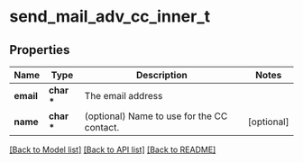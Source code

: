 # send_mail_adv_cc_inner_t

## Properties
Name | Type | Description | Notes
------------ | ------------- | ------------- | -------------
**email** | **char \*** | The email address | 
**name** | **char \*** | (optional) Name to use for the CC contact. | [optional] 

[[Back to Model list]](../README.md#documentation-for-models) [[Back to API list]](../README.md#documentation-for-api-endpoints) [[Back to README]](../README.md)


